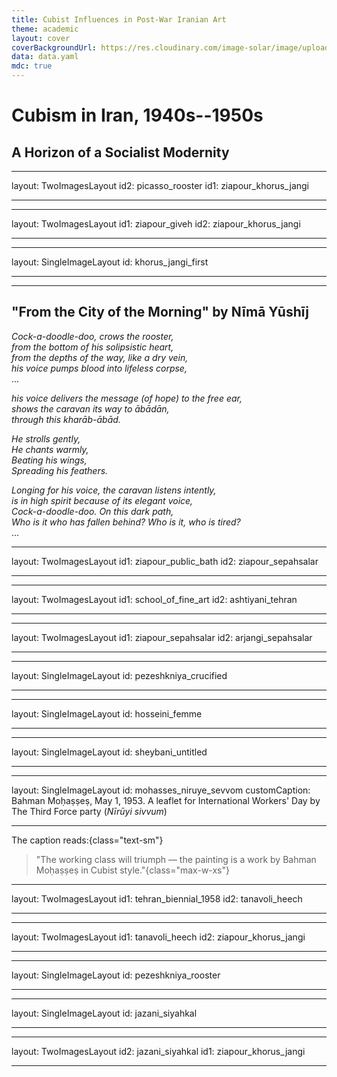 ```yaml
---
title: Cubist Influences in Post-War Iranian Art
theme: academic
layout: cover
coverBackgroundUrl: https://res.cloudinary.com/image-solar/image/upload/c_crop,h_429,w_600/v1743290112/ziapour/13WEB_kgrqqr.jpg
data: data.yaml
mdc: true
---
```


# Cubism in Iran, 1940s--1950s

## A Horizon of a Socialist Modernity

<!--
Introduction:
- Focus: Emergence & evolution of Cubism in Iran, 1940s-1950s.
- Main Argument: Not mere imitation, but a specific avant-garde project tied to social shaping, artistic autonomy, and the national struggle for sovereignty, interrupted by the 1953 coup.
- Key Characteristics: Universalist aims initially, distinct Iranian features (dynamic diagonals), faced strong opposition.
- Cover Image: Ziapour's Sepahsalar Mosque (1950), a key work by a central figure.
-->
---
layout: TwoImagesLayout
id2: picasso_rooster
id1: ziapour_khorus_jangi

---
<!--
Ziapour vs. Picasso:
- While acknowledging European influences like Picasso, the argument is that Iranian Cubism wasn't simple imitation.
- Compare Ziapour's rooster (right) with Picasso's (left). Note Ziapour's emphasis on sharp, intersecting dynamic diagonals, giving it affinities with Futurism/Constructivism.
- Ziapour's rooster carries specific Iranian symbolism tied to the Khorus Jangi group's mission (wakefulness, resistance, modernity) beyond formal similarities.
-->


---
layout: TwoImagesLayout
id1: ziapour_giveh
id2: ziapour_khorus_jangi

---
<!--
Ziapour's Fighting Rooster (Khorus Jangi):
- This iconic design was the cover for the Khorus Jangi magazine, launched in 1948 by the avant-garde association of the same name (Ziapour, Shirvani, Gharib, Sheybani, Hannaneh, etc.).
- Symbolism: Represents wakefulness, a new dawn, resistance against stagnation, artistic independence, and adapting Iranian culture to modernity/machine age. It was their visual manifesto.

Jalil Ziapour & the Rooster:
- Left: Ziapour himself in 1952, a leading figure in the Khorus Jangi group and a key proponent of Cubism in Iran. Note the 'giveh' footwear, perhaps hinting at the blend of modernism and local context.
- Right: The Khorus Jangi rooster emblem, symbolizing the group's avant-garde spirit and goals (wakefulness, resistance, modernity).
-->




---
layout: SingleImageLayout
id: khorus_jangi_first

---
<!--
Khorus Jangi Magazine & Nima Yushij:
- This is the first issue of the Khorus Jangi magazine (1948), a key platform for the avant-garde group.
- Inside cover features the poem "From the City of Morning" by the highly influential modernist poet Nima Yushij.
- Nima wrote the poem specifically in response to the group's choice of the "Fighting Rooster" name, linking the symbol to their mission.
-->


---

## "From the City of the Morning" by Nīmā Yūshīj

_Cock-a-doodle-doo, crows the rooster,_  
_from the bottom of his solipsistic heart,_  
_from the depths of the way, like a dry vein,_  
_his voice pumps blood into lifeless corpse,_  
...

_his voice delivers the message (of hope) to the free ear,_  
_shows the caravan its way to ābādān,_  
_through this kharāb-ābād._

_He strolls gently,_  
_He chants warmly,_  
_Beating his wings,_  
_Spreading his feathers._

_Longing for his voice, the caravan listens intently,_  
_is in high spirit because of its elegant voice,_  
_Cock-a-doodle-doo. On this dark path,_  
_Who is it who has fallen behind?_
_Who is it, who is tired?_  
...


<!--
NOTE:
Nima Yushij's "From the City of the Morning" (Excerpt):
- Key Imagery: The rooster's crow guides a caravan out of darkness ("kharāb-ābād" - ruined place) towards light/progress ("ābādān" - prosperous place), awakening "oppressed souls."
- Connection: Directly mirrors the Khorus Jangi group's ambition to awaken public consciousness and lead Iranian culture towards modernity.
-->


---
layout: TwoImagesLayout
id1: ziapour_public_bath
id2: ziapour_sepahsalar

---

<!--
Ziapour's "Public Bath" (1949):
- Example of Ziapour applying Cubism to local Iranian subjects and everyday life.
- Significance: This painting was famously vandalized (slashed) during its first exhibition in 1950 by followers of the academic painter Kamal ol-Molk.
- Context: Demonstrates the fierce opposition the modernists faced from the established art world. Also touches on the challenge noted by critics like Pakbaz of adapting Cubist geometry to local, often curvilinear, forms.
-->

---
layout: TwoImagesLayout
id1: school_of_fine_art
id2: ashtiyani_tehran

---
<!--
The Academic Establishment & Opposition:
- Left: Students at the School of Fine Arts (Ṣanāyiʿ-i Mustaẓrifa, est. 1911), founded by Kamal ol-Molk. This institution represented the established academic tradition.
- Right: Ismaʿil Ashtiyani's "View of Tehran" (1938), exemplifies the naturalist style favored by the academy.
- Point: The Khorus Jangi modernists faced significant institutional and artistic opposition from this established tradition, which dominated Iranian art institutions at the time.
-->


---
layout: TwoImagesLayout
id1: ziapour_sepahsalar
id2: arjangi_sepahsalar

---
<!--
Ziapour's "Sepahsalar Mosque" (1950):
- Another example of Ziapour depicting local Iranian architecture through a Cubist lens.
- Context: Illustrates the adaptation of the style. Critics like Pakbaz noted the difficulty of fitting Iranian architectural forms (mosques, bazaars) with their curvilinear elements into the "mechanistic forms" often favored by European Cubism. This led to stylistic divergences.

Modernist vs. Academic Depiction:
- Left: Ziapour's Cubist interpretation of Sepahsalar Mosque (1950).
- Right: Rassam Arjangi's traditional, naturalist painting of the same mosque. Arjangi was associated with the Kamal ol-Molk school.
- Point: This stark comparison highlights the stylistic clash between the emerging modernism and the established academic style.
- Opposition Example: Critics attacked Ziapour's work, with one claiming it wasn't a 'real' mosque due to the handling of the minarets, showing resistance to modernist interpretations.
-->


---
layout: SingleImageLayout
id: pezeshkniya_crucified

---
<!--
Hushang Pezeshkniya - Early Modernism:
- Artist: Hushang Pezeshkniya, another important modernist painter active in this period. He studied in Turkey before returning to Iran.
- Work: "Crucified" (1946). This early date shows engagement with modern European forms (Expressionism/Cubism influences) even before the formal establishment of Khorus Jangi.
- Themes: Pezeshkniya often depicted the lives of ordinary people.
Pezeshkniya - Social Themes:
- Work: "Untitled (From the Oil Industry Workers)" (1958).
- Context: Shows Pezeshkniya depicting the lives of common people and laborers, specifically oil workers in Abadan.
- Style: Uses modernist fragmentation (Cubist/Expressionist influence) to portray these social themes. This aligns with the broader socially-aware current within early Iranian modernism.
-->




---
layout: SingleImageLayout
id: hosseini_femme

---
<!--
Hossein Kazemi - Lyrical Modernism:
- Artist: Hossein Kazemi.
- Style: Known for blending Cubist geometry and fragmentation with the delicate lines and lyrical qualities of traditional Iranian miniature painting.
- Work: "Woman with a Pitcher" (1957).
-->

---
layout: SingleImageLayout
id: sheybani_untitled

---
<!--
Manuchehr Sheybani - Modernist & Intellectual:
- Artist: Manuchehr Sheybani, who was also a poet and playwright with links to the Tudeh (Communist) party.
- Style: Explored Cubism, often drawing inspiration from workers and common people, similar to Pezeshkniya. Developed his own distinct interpretations, sometimes using idiosyncratic diagonals.
- Work: "Untitled" (1958).
-->

---
layout: SingleImageLayout
id: mohasses_niruye_sevvom
customCaption: Bahman Moḥaṣṣeṣ, May 1, 1953. A leaflet for International Workers' Day by The Third Force party (<i>Nīrūyi sivvum</i>)

---

The caption reads:{class="text-sm"}


> "The working class will triumph — the painting is a work by Bahman Moḥaṣṣeṣ in Cubist style."{class="max-w-xs"}

<!--
Bahman Mohasses - Cubism & Politics Pre-Coup:
- Artist: Bahman Mohasses, sometimes associated with the Khorus Jangi circle.
- Context: This is a leaflet for International Workers' Day (May 1, 1953) by the Third Force (Niruyi Sivvum) political party.
- Significance: The caption explicitly labels Mohasses's work as "Cubist style" and links it directly to the triumph of the working class. This demonstrates the clear association of Cubism with progressive politics in the period immediately preceding the August 1953 coup.
- The **Third Force (Niruyi Sivvum)** emerged from a significant split within the **Tudeh Party** of Iran in the late 1940s (around 1947-1948).
-->

---
layout: TwoImagesLayout
id1: tehran_biennial_1958
id2: tanavoli_heech

---

---
layout: TwoImagesLayout
id1: tanavoli_heech
id2: ziapour_khorus_jangi

---
<!--
Shift After 1953: Rooster vs. Heech:
- This comparison symbolizes the profound shift in Iranian art and culture after the 1953 coup.
- Left (Post-Coup): Parviz Tanavoli's "Heech" (Nothing), emerging in the 1960s/70s, associated with the Saqqakhaneh movement. Represents a turn towards ambiguity, local vernacular, perhaps introspection or nihilism in the changed political climate under Pahlavi patronage.
- Right (Pre-Coup): Ziapour's "Fighting Rooster" (1949), symbolizing the assertive, socially-engaged, universalist aspirations of the earlier avant-garde.
- Point: The coup marked a decline of the Khorus Jangi-era modernism and the rise of different artistic concerns.
-->

---
layout: SingleImageLayout
id: pezeshkniya_rooster

---
<!--
he moved to Abadan, the hub of Iranian oil industry in the late 1948 on the invitation of Ibrahim Golestan who was commissioned to create a documentary on the Anglo-Persian Oil Company.
in 1958, he returned to Tehran
Legacy - Nostalgic Echo: Pezeshkniya's Later Rooster:
-->

---
layout: SingleImageLayout
id: jazani_siyahkal

---
<!--
Legacy - Militant Re-Politicization: Bizhan Jazani:
- Artist: Bizhan Jazani, a prominent Marxist theorist and founder of a major guerrilla organization opposing the Shah.
- Context: Painted "Siahkal" (c. 1970) while imprisoned (1968 until execution in 1975). The painting commemorates the 1971 Siahkal incident, considered the start of the armed struggle against the Pahlavi regime.
- Style: Uses Cubist/Expressionist fragmentation to depict this politically charged event, demonstrating the style's continued use as a language of resistance.
-->

---
layout: TwoImagesLayout
id2: jazani_siyahkal
id1: ziapour_khorus_jangi

---
<!--
Enduring Resonance: Jazani & Ziapour:
- Comparison: Jazani's "Siahkal" (left, c. 1970) and Ziapour's "Khorus Jangi" rooster (right, 1949).
- Connection: Despite the different subject (deer vs. rooster), Jazani's prison painting shows strong visual and iconographic resonance with Ziapour's earlier work from two decades prior.
- Shared Elements: Use of fragmented forms, symbolism of struggle against darkness/oppression. Potentially echoes Picasso's Guernica as well.
- Point: Highlights the enduring power and adaptability of Cubist aesthetics as a visual language for political dissent and resistance across different moments in modern Iranian history.
-->


